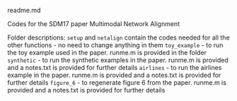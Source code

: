 readme.md

Codes for the SDM17 paper Multimodal Network Alignment

Folder descriptions:
`setup` and `netalign` contain the codes needed for all the other functions - no need to change anything in them
`toy_example` - to run the toy example used in the paper. runme.m is provided in the folder
`synthetic` - to run the synthetic examples in the paper. runme.m is provided and a notes.txt is provided for further details
`airlines` - to run the airlines example in the paper. runme.m is provided and a notes.txt is provided for further details
`figure_6` - to regenerate figure 6 from the paper. runme.m is provided and a notes.txt is provided for further details
